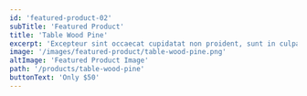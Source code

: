 ```yaml
---
id: 'featured-product-02'
subTitle: 'Featured Product'
title: 'Table Wood Pine'
excerpt: 'Excepteur sint occaecat cupidatat non proident, sunt in culpaqui <br/> officia deserunt mollit anim id est laborum.'
image: '/images/featured-product/table-wood-pine.png'
altImage: 'Featured Product Image'
path: '/products/table-wood-pine'
buttonText: 'Only $50'
---
```

